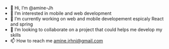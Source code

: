 - 👋 Hi, I’m @amine-Jh
- 👀 I’m interested in mobile and web development
- 🌱 I’m currently working on web and mobile developement espicaly React and spring
- 💞️ I’m looking to collaborate on a project that could helps me develop my skills
- 📫 How to reach me amine.jrhni@gmail.com

